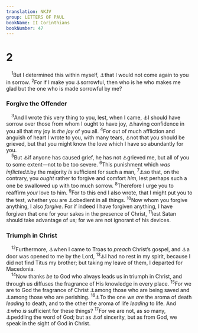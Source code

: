 ```yaml
---
translation: NKJV
group: LETTERS OF PAUL
bookName: II Corinthians 
bookNumber: 47
---
```


<div class="title"><h1>2</h1></div>
<span class="verse 2co_2_1"> <sup>1</sup>But I determined this within myself, <a data-toggle="tooltip" data-placement="bottom" title="2 Cor. 1:23">⚓</a>that I would not come again to you in sorrow. </span>
<span class="verse 2co_2_2"><sup>2</sup>For if I make you <a data-toggle="tooltip" data-placement="bottom" title="2 Cor. 7:8">⚓</a>sorrowful, then who is he who makes me glad but the one who is made sorrowful by me?<br/></span>
<div class="title"><h3>Forgive the Offender</h3></div>
<span class="verse 2co_2_3"> <sup>3</sup>And I wrote this very thing to you, lest, when I came, <a data-toggle="tooltip" data-placement="bottom" title="1 Cor. 4:21; 2 Cor. 12:21">⚓</a>I should have sorrow over those from whom I ought to have joy, <a data-toggle="tooltip" data-placement="bottom" title="2 Cor. 8:22; Gal. 5:10; 2 Thess. 3:4; Philem. 21">⚓</a>having confidence in you all that my joy is <i>the</i> <i>joy</i> of you all. </span>
<span class="verse 2co_2_4"><sup>4</sup>For out of much affliction and anguish of heart I wrote to you, with many tears, <a data-toggle="tooltip" data-placement="bottom" title="(2 Cor. 2:9; 7:8, 12)">⚓</a>not that you should be grieved, but that you might know the love which I have so abundantly for you.<br/></span>
<span class="verse 2co_2_5"> <sup>5</sup>But <a data-toggle="tooltip" data-placement="bottom" title="(1 Cor. 5:1)">⚓</a>if anyone has caused grief, he has not <a data-toggle="tooltip" data-placement="bottom" title="Gal. 4:12">⚓</a>grieved me, but all of you to some extent—not to be too severe. </span>
<span class="verse 2co_2_6"><sup>6</sup>This punishment which <i>was</i> <i>inflicted</i><a data-toggle="tooltip" data-placement="bottom" title="1 Cor. 5:4, 5; 2 Cor. 7:11; 1 Tim. 5:20">⚓</a>by the majority <i>is</i> sufficient for such a man, </span>
<span class="verse 2co_2_7"><sup>7</sup><a data-toggle="tooltip" data-placement="bottom" title="Gal. 6:1; Eph. 4:32">⚓</a>so that, on the contrary, you <i>ought</i> rather to forgive and comfort <i>him</i>, lest perhaps such a one be swallowed up with too much sorrow. </span>
<span class="verse 2co_2_8"><sup>8</sup>Therefore I urge you to reaffirm <i>your</i> love to him. </span>
<span class="verse 2co_2_9"><sup>9</sup>For to this end I also wrote, that I might put you to the test, whether you are <a data-toggle="tooltip" data-placement="bottom" title="2 Cor. 7:15; 10:6">⚓</a>obedient in all things. </span>
<span class="verse 2co_2_10"><sup>10</sup>Now whom you forgive anything, I also <i>forgive</i>. For if indeed I have forgiven anything, I have forgiven that one for your sakes in the presence of Christ, </span>
<span class="verse 2co_2_11"><sup>11</sup>lest Satan should take advantage of us; for we are not ignorant of his devices.<br/></span>
<div class="title"><h3>Triumph in Christ</h3></div>
<span class="verse 2co_2_12"> <sup>12</sup>Furthermore, <a data-toggle="tooltip" data-placement="bottom" title="Acts 16:8">⚓</a>when I came to Troas to <i>preach</i> Christ’s gospel, and <a data-toggle="tooltip" data-placement="bottom" title="1 Cor. 16:9">⚓</a>a door was opened to me by the Lord, </span>
<span class="verse 2co_2_13"><sup>13</sup><a data-toggle="tooltip" data-placement="bottom" title="2 Cor. 7:6, 13; 8:6; Gal. 2:1, 3; 2 Tim. 4:10; Titus 1:4">⚓</a>I had no rest in my spirit, because I did not find Titus my brother; but taking my leave of them, I departed for Macedonia.<br/></span>
<span class="verse 2co_2_14"> <sup>14</sup>Now thanks <i>be</i> to God who always leads us in triumph in Christ, and through us diffuses the fragrance of His knowledge in every place. </span>
<span class="verse 2co_2_15"><sup>15</sup>For we are to God the fragrance of Christ <a data-toggle="tooltip" data-placement="bottom" title="(1 Cor. 1:18)">⚓</a>among those who are being saved and <a data-toggle="tooltip" data-placement="bottom" title="(2 Cor. 4:3)">⚓</a>among those who are perishing. </span>
<span class="verse 2co_2_16"><sup>16</sup><a data-toggle="tooltip" data-placement="bottom" title="Luke 2:34; (John 9:39; 1 Pet. 2:7)">⚓</a>To the one <i>we</i> <i>are</i> the aroma of death <i>leading</i> to death, and to the other the aroma of life <i>leading</i> to life. And <a data-toggle="tooltip" data-placement="bottom" title="(1 Cor. 15:10)">⚓</a>who <i>is</i> sufficient for these things? </span>
<span class="verse 2co_2_17"><sup>17</sup>For we are not, as so many, <a data-toggle="tooltip" data-placement="bottom" title="2 Pet. 2:3">⚓</a>peddling the word of God; but as <a data-toggle="tooltip" data-placement="bottom" title="1 Cor. 5:8; 2 Cor. 1:12; 1 Thess. 2:4; 1 Pet. 4:11">⚓</a>of sincerity, but as from God, we speak in the sight of God in Christ.<br/></span>
